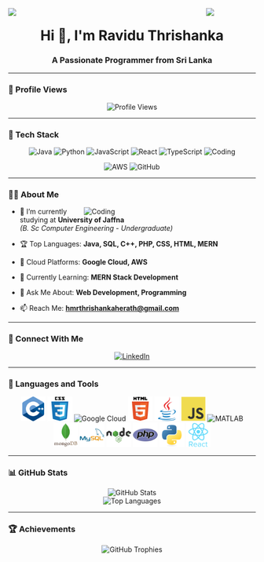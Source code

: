 <img align="left" src="https://user-images.githubusercontent.com/65187002/144930161-2f783401-8d27-4fdf-a2f7-cc0ba32f1f1f.gif" width="20%" style="display:inline;"> 
<img align="right" src="https://user-images.githubusercontent.com/65187002/144930161-2f783401-8d27-4fdf-a2f7-cc0ba32f1f1f.gif" width="20%" style="display:inline;"> 

<h1 align="center">Hi 👋, I'm Ravidu Thrishanka</h1> 
<h3 align="center">A Passionate Programmer from Sri Lanka</h3>

---

### 🌟 Profile Views
<p align="center"> 
  <img src="https://komarev.com/ghpvc/?username=thrishanka051&label=Profile%20Views&color=blueviolet&style=plastic" alt="Profile Views" />
</p>

---

### 🔧 Tech Stack
<p align="center">
  <img src="https://techstack-generator.vercel.app/java-icon.svg" alt="Java" width="50" height="50" />
  <img src="https://techstack-generator.vercel.app/python-icon.svg" alt="Python" width="50" height="50" />
  <img src="https://techstack-generator.vercel.app/js-icon.svg" alt="JavaScript" width="50" height="50" />
  <img src="https://techstack-generator.vercel.app/react-icon.svg" alt="React" width="50" height="50" />
  <img src="https://techstack-generator.vercel.app/ts-icon.svg" alt="TypeScript" width="50" height="50" />
  <img src="https://cdn.dribbble.com/users/1144777/screenshots/7202365/media/590d011ac7620269024fb870e40d2298.gif" alt="Coding" width="50" height="50" />
</p>
<p align="center">
  <img src="https://techstack-generator.vercel.app/aws-icon.svg" alt="AWS" width="50" height="50" />
  <img src="https://techstack-generator.vercel.app/github-icon.svg" alt="GitHub" width="50" height="50" />
</p>

---

### 🧑‍💻 About Me
<img align="right" alt="Coding" width="350" src="https://user-images.githubusercontent.com/74038190/229223263-cf2e4b07-2615-4f87-9c38-e37600f8381a.gif">

- 🔭 I’m currently studying at **University of Jaffna**  
  _(B. Sc Computer Engineering - Undergraduate)_

- 🏆 Top Languages: **Java, SQL, C++, PHP, CSS, HTML, MERN**

- 💎 Cloud Platforms: **Google Cloud, AWS**

- 🌱 Currently Learning: **MERN Stack Development**

- 💬 Ask Me About: **Web Development, Programming**

- 📫 Reach Me: **hmrthrishankaherath@gmail.com**

---

### 🤝 Connect With Me
<p align="center">
  <a href="http://linkedin.com/in/ravidu-thrishanka-8a74602aa" target="_blank">
    <img src="https://raw.githubusercontent.com/rahuldkjain/github-profile-readme-generator/master/src/images/icons/Social/linked-in-alt.svg" alt="LinkedIn" width="40" />
  </a>
</p>

---

### 🚀 Languages and Tools
<p align="center">
  <img src="https://raw.githubusercontent.com/devicons/devicon/master/icons/cplusplus/cplusplus-original.svg" alt="C++" width="50" height="50"/>
  <img src="https://raw.githubusercontent.com/devicons/devicon/master/icons/css3/css3-original-wordmark.svg" alt="CSS3" width="50" height="50"/>
  <img src="https://www.vectorlogo.zone/logos/google_cloud/google_cloud-icon.svg" alt="Google Cloud" width="50" height="50"/>
  <img src="https://raw.githubusercontent.com/devicons/devicon/master/icons/html5/html5-original-wordmark.svg" alt="HTML5" width="50" height="50"/>
  <img src="https://raw.githubusercontent.com/devicons/devicon/master/icons/java/java-original.svg" alt="Java" width="50" height="50"/>
  <img src="https://raw.githubusercontent.com/devicons/devicon/master/icons/javascript/javascript-original.svg" alt="JavaScript" width="50" height="50"/>
  <img src="https://upload.wikimedia.org/wikipedia/commons/2/21/Matlab_Logo.png" alt="MATLAB" width="50" height="50"/>
  <img src="https://raw.githubusercontent.com/devicons/devicon/master/icons/mongodb/mongodb-original-wordmark.svg" alt="MongoDB" width="50" height="50"/>
  <img src="https://raw.githubusercontent.com/devicons/devicon/master/icons/mysql/mysql-original-wordmark.svg" alt="MySQL" width="50" height="50"/>
  <img src="https://raw.githubusercontent.com/devicons/devicon/master/icons/nodejs/nodejs-original-wordmark.svg" alt="Node.js" width="50" height="50"/>
  <img src="https://raw.githubusercontent.com/devicons/devicon/master/icons/php/php-original.svg" alt="PHP" width="50" height="50"/>
  <img src="https://raw.githubusercontent.com/devicons/devicon/master/icons/python/python-original.svg" alt="Python" width="50" height="50"/>
  <img src="https://raw.githubusercontent.com/devicons/devicon/master/icons/react/react-original-wordmark.svg" alt="React" width="50" height="50"/>
</p>

---

### 📊 GitHub Stats
<p align="center">
  <img src="https://github-readme-stats.vercel.app/api?username=thrishanka051&show_icons=true&theme=tokyonight" alt="GitHub Stats" width="500"/>
  <br>
  <img src="https://github-readme-stats.vercel.app/api/top-langs/?username=thrishanka051&layout=compact&theme=tokyonight" alt="Top Languages" width="400" />
</p>

---

### 🏆 Achievements
<p align="center">
  <img src="https://github-profile-trophy.vercel.app/?username=thrishanka051&theme=onestar&no-frame=true&margin-w=10&margin-h=10" alt="GitHub Trophies" />
</p>
